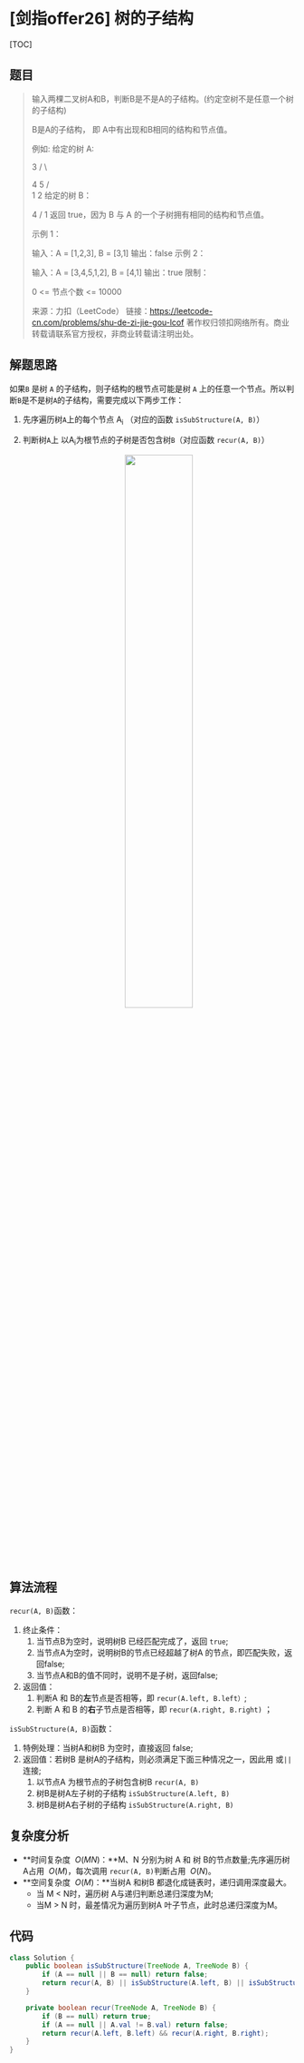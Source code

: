 # [剑指offer26] 树的子结构

[TOC]

## 题目

> 输入两棵二叉树A和B，判断B是不是A的子结构。(约定空树不是任意一个树的子结构)
>
> B是A的子结构， 即 A中有出现和B相同的结构和节点值。
>
> 例如:
> 给定的树 A:
>
>  3
> / \
>
>    4   5
>   / \
>  1   2
> 给定的树 B：
>
>    4 
>   /
>  1
> 返回 true，因为 B 与 A 的一个子树拥有相同的结构和节点值。
>
> 示例 1：
>
> 输入：A = [1,2,3], B = [3,1]
> 输出：false
> 示例 2：
>
> 输入：A = [3,4,5,1,2], B = [4,1]
> 输出：true
> 限制：
>
> 0 <= 节点个数 <= 10000
>
> 来源：力扣（LeetCode）
> 链接：https://leetcode-cn.com/problems/shu-de-zi-jie-gou-lcof
> 著作权归领扣网络所有。商业转载请联系官方授权，非商业转载请注明出处。

## 解题思路

如果`B` 是树 `A` 的子结构，则子结构的根节点可能是树 `A` 上的任意一个节点。所以判断`B`是不是树`A`的子结构，需要完成以下两步工作：

1. 先序遍历树`A`上的每个节点 A<sub>i</sub> （对应的函数 `isSubStructure(A, B)`）

2. 判断树`A`上 以A<sub>i</sub>为根节点的子树是否包含树`B`（对应函数 `recur(A, B)`）

   <div align="center"  >
   <img src="https://raw.githubusercontent.com/mambaJun/picture/master/blog/20210201224726.png" width="50%"/>    
   </div>

## 算法流程

`recur(A, B)`函数：

1. 终止条件：
   1. 当节点B为空时，说明树B 已经匹配完成了，返回 `true`;
   2. 当节点A为空时，说明树B的节点已经超越了树A 的节点，即匹配失败，返回false;
   3. 当节点A和B的值不同时，说明不是子树，返回false;
2. 返回值：
   1. 判断A 和 B的**左**节点是否相等，即 `recur(A.left, B.left）`;
   2. 判断 A 和 B 的**右**子节点是否相等，即 `recur(A.right, B.right)` ；

`isSubStructure(A, B)`函数：

1. 特例处理：当树A和树B 为空时，直接返回 false;
2. 返回值：若树B 是树A的子结构，则必须满足下面三种情况之一，因此用 或`||`连接;
   1. 以节点A 为根节点的子树包含树B `recur(A, B)`
   2. 树B是树A左子树的子结构 `isSubStructure(A.left, B)`
   3. 树B是树A右子树的子结构 `isSubStructure(A.right, B)`

##  复杂度分析

- **时间复杂度 $\ O(MN)$：**M、N 分别为树 A 和 树 B的节点数量;先序遍历树 A占用 $\ O(M)$，每次调用 `recur(A, B)`判断占用 $\ O(N)$。
- **空间复杂度 $\ O(M)$：**当树A 和树B 都退化成链表时，递归调用深度最大。
  - 当 M < N时，遍历树 A与递归判断总递归深度为M;
  - 当M > N 时，最差情况为遍历到树A 叶子节点，此时总递归深度为M。

## 代码

```java
class Solution {
    public boolean isSubStructure(TreeNode A, TreeNode B) {
        if (A == null || B == null) return false;
        return recur(A, B) || isSubStructure(A.left, B) || isSubStructure(A.right, B);
    }

    private boolean recur(TreeNode A, TreeNode B) {
        if (B == null) return true;
        if (A == null || A.val != B.val) return false;
        return recur(A.left, B.left) && recur(A.right, B.right);
    }
}
```

